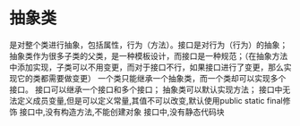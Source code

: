 # 抽象类
是对整个类进行抽象，包括属性，行为（方法）。接口是对行为（行为）的抽象；
抽象类作为很多子类的父类，是一种模板设计，而接口是一种规范；（在抽象方法中添加实现，子类可以不用变更，而对于接口不行，如果接口进行了变更，那么实现它的类都需要做变更）
一个类只能继承一个抽象类，而一个类却可以实现多个接口。
接口可以继承一个接口和多个接口；
抽象类可以默认实现方法；
接口中无法定义成员变量,但是可以定义常量,其值不可以改变,默认使用public static final修饰
接口中,没有构造方法,不能创建对象
接口中,没有静态代码块
